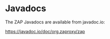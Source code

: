 # Javadocs

The ZAP Javadocs are available from javadoc.io:

https://javadoc.io/doc/org.zaproxy/zap
